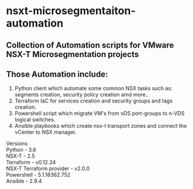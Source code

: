# nsxt-microsegmentaiton-automation
## Collection of Automation scripts for VMware NSX-T Microsegmentation projects

## Those Automation include:<br/>
1) Python client which automate some common NSX tasks such as: segments creation, security policy creation amd more..<br/>
2) Terraform IaC for services creation and security groups and tags creation.<br/>
3) Powershell script which migrate VM's from vDS port-groups to n-VDS logical switches.<br/>
4) Ansible playbooks which create nsx-t transport zones and connect the vCenter to NSX manager.<br/>

Versions: <br/>
Python - 3.6 <br/>
NSX-T - 2.5 <br/>
Terraform - v0.12.24 <br/>
NSX-T Terraform provider - v2.0.0 <br/>
Powershell - 5.1.18362.752 <br/>
Ansible - 2.9.4 <br/>

